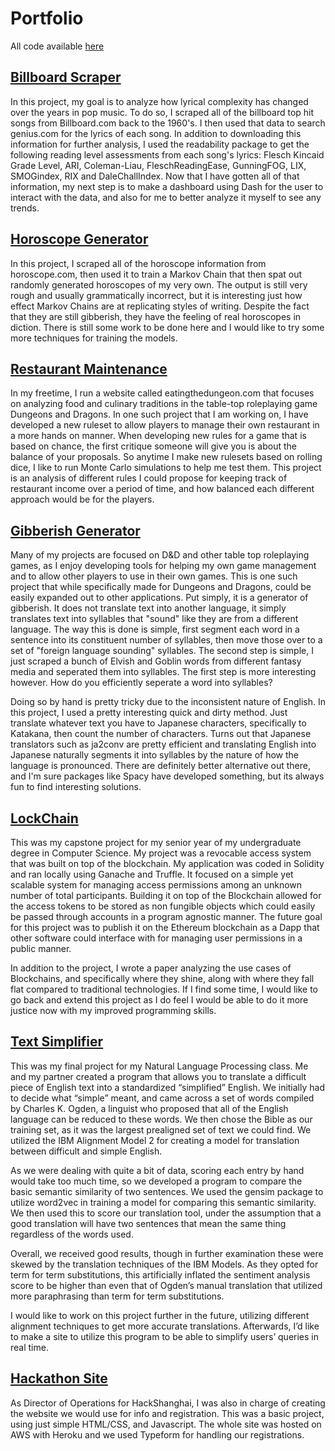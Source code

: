 # Portfolio

All code available [here](https://github.com/msa455/msa455.github.io)

## [Billboard Scraper](https://github.com/msa455/msa455.github.io/tree/master/billboardScraper)

In this project, my goal is to analyze how lyrical complexity has changed over the years in pop music. To do so, I scraped all of the billboard top hit songs from Billboard.com back to the 1960's. I then used that data to search genius.com for the lyrics of each song. In addition to downloading this information for further analysis, I used the readability package to get the following reading level assessments from each song's lyrics: Flesch Kincaid Grade Level, ARI, Coleman-Liau, FleschReadingEase, GunningFOG, LIX, SMOGindex, RIX and DaleChallIndex. Now that I have gotten all of that information, my next step is to make a dashboard using Dash for the user to interact with the data, and also for me to better analyze it myself to see any trends. 

## [Horoscope Generator](https://github.com/msa455/msa455.github.io/tree/master/horoscopeGenerator)

In this project, I scraped all of the horoscope information from horoscope.com, then used it to train a Markov Chain that then spat out randomly generated horoscopes of my very own. The output is still very rough and usually grammatically incorrect, but it is interesting just how effect Markov Chains are at replicating styles of writing. Despite the fact that they are still gibberish, they have the feeling of real horoscopes in diction. There is still some work to be done here and I would like to try some more techniques for training the models.

## [Restaurant Maintenance](https://github.com/msa455/msa455.github.io/tree/master/restaurantMaintenance)

In my freetime, I run a website called eatingthedungeon.com that focuses on analyzing food and culinary traditions in the table-top roleplaying game Dungeons and Dragons. In one such project that I am working on, I have developed a new ruleset to allow players to manage their own restaurant in a more hands on manner. When developing new rules for a game that is based on chance, the first critique someone will give you is about the balance of your proposals. So anytime I make new rulesets based on rolling dice, I like to run Monte Carlo simulations to help me test them. This project is an analysis of different rules I could propose for keeping track of restaurant income over a period of time, and how balanced each different approach would be for the players. 

## [Gibberish Generator](https://github.com/msa455/msa455.github.io/tree/master/gibberish)

Many of my projects are focused on D&D and other table top roleplaying games, as I enjoy developing tools for helping my own game management and to allow other players to use in their own games. This is one such project that while specifically made for Dungeons and Dragons, could be easily expanded out to other applications. Put simply, it is a generator of gibberish. It does not translate text into another language, it simply translates text into syllables that "sound" like they are from a different language. The way this is done is simple, first segment each word in a sentence into its constituent number of syllables, then move those over to a set of "foreign language sounding" syllables. The second step is simple, I just scraped a bunch of Elvish and Goblin words from different fantasy media and seperated them into syllables. The first step is more interesting however. How do you efficiently seperate a word into syllables?

Doing so by hand is pretty tricky due to the inconsistent nature of English. In this project, I used a pretty interesting quick and dirty method. Just translate whatever text you have to Japanese characters, specifically to Katakana, then count the number of characters. Turns out that Japanese translators such as ja2conv are pretty efficient and translating English into Japanese naturally segments it into syllables by the nature of how the language is pronounced. There are definitely better alternative out there, and I'm sure packages like Spacy have developed something, but its always fun to find interesting solutions.

## [LockChain](https://github.com/msa455/msa455.github.io/tree/master/LockChain)

This was my capstone project for my senior year of my undergraduate degree in Computer Science. My project was a revocable access system that was built on top of the blockchain. My application was coded in Solidity and ran locally using Ganache and Truffle. It focused on a simple yet scalable system for managing access permissions among an unknown number of total participants. Building it on top of the Blockchain allowed for the access tokens to be stored as non fungible objects which could easily be passed through accounts in a program agnostic manner. The future goal for this project was to publish it on the Ethereum blockchain as a Dapp that other software could interface with for managing user permissions in a public manner.

In addition to the project, I wrote a paper analyzing the use cases of Blockchains, and specifically where they shine, along with where they fall flat compared to traditional technologies. If I find some time, I would like to go back and extend this project as I do feel I would be able to do it more justice now with my improved programming skills.

## [Text Simplifier](https://github.com/msa455/msa455.github.io/tree/master/nlp)

This was my final project for my Natural Language Processing class. Me and my partner created a program that allows you to translate a 
difficult piece of English text into a standardized “simplified” English. We initially had to decide what “simple” meant, and 
came across a set of words compiled by Charles K. Ogden, a linguist who proposed that all of the English language can be reduced to
these words. We then chose the Bible as our training set, as it was the largest prealigned set of text we could find. We utilized the 
IBM Alignment Model 2 for creating a model for translation between difficult and simple English.

As we were dealing with quite a bit of data, scoring each entry by hand would take too much time, so we developed a program to
compare the basic semantic similarity of two sentences. We used the gensim package to utilize word2vec in training a model for 
comparing this semantic similarity. We then used this to score our translation tool, under the assumption that a good translation
will have two sentences that mean the same thing regardless of the words used. 

Overall, we received good results, though in further examination these were skewed by the translation techniques of the IBM Models. 
As they opted for term for term substitutions, this artificially inflated the sentiment analysis score to be higher than even that 
of Ogden’s manual translation that utilized more paraphrasing than term for term substitutions. 

I would like to work on this project further in the future, utilizing different alignment techniques to get more accurate translations. 
Afterwards, I’d like to make a site to utilize this program to be able to simplify users’ queries in real time.

## [Hackathon Site](https://github.com/msa455/msa455.github.io/tree/master/Hackathon%20Site)

As Director of Operations for HackShanghai, I was also in charge of creating the website we would use for info and registration. 
This was a basic project, using just simple HTML/CSS, and Javascript. The whole site was hosted on AWS with Heroku and we used 
Typeform for handling our registrations.



